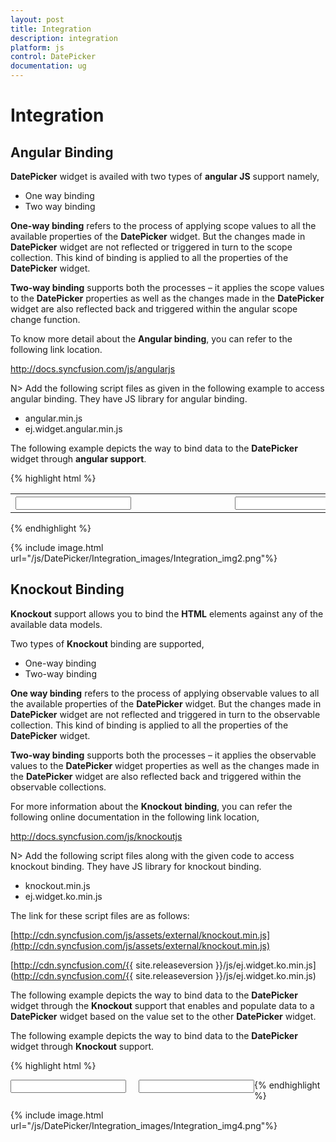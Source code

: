 ```yaml
---
layout: post
title: Integration
description: integration
platform: js
control: DatePicker
documentation: ug
---
```


# Integration

## Angular Binding

**DatePicker** widget is availed with two types of **angular JS** support namely, 

* One way binding
* Two way binding 

**One-way binding** refers to the process of applying scope values to all the available properties of the **DatePicker** widget. But the changes made in **DatePicker** widget are not reflected or triggered in turn to the scope collection. This kind of binding is applied to all the properties of the **DatePicker** widget.

**Two-way binding** supports both the processes – it applies the scope values to the **DatePicker** properties as well as the changes made in the **DatePicker** widget are also reflected back and triggered within the angular scope change function.

To know more detail about the **Angular binding**, you can refer to the following link location.

<http://docs.syncfusion.com/js/angularjs>

N> Add the following script files as given in the following example to access angular binding. They have JS library for angular binding.

* angular.min.js
* ej.widget.angular.min.js

The following example depicts the way to bind data to the **DatePicker** widget through **angular support**.

{% highlight html %}

<!doctype html>
<html xmlns="http://www.w3.org/1999/xhtml" ng-app="DateCtrl">
   <head>
      <title>Essential Studio for JavaScript : DatePicker - Angular</title>
      <!-- style sheet for default theme(flat azure) -->
      <link href="http://cdn.syncfusion.com/{{ site.releaseversion }}/js/web/flat-azure/ej.web.all.min.css" rel="stylesheet" />
      <!--scripts-->
      <script src="http://cdn.syncfusion.com/js/assets/external/jquery-1.10.2.min.js"> </script>
      <script src="http://cdn.syncfusion.com/js/assets/external/jquery.globalize.min.js"></script>
      <script src="http://cdn.syncfusion.com/js/assets/external/jquery.easing.1.3.min.js"> </script>
      <script src="http://cdn.syncfusion.com/js/assets/external/angular.min.js"> </script>
      <script src="http://cdn.syncfusion.com/{{ site.releaseversion }}/js/web/ej.web.all.min.js"></script>
      <script src="http://cdn.syncfusion.com/{{ site.releaseversion }}/js/ej.widget.angular.min.js"></script>
   </head>
   <body ng-controller="DatePickerCtrl">
      <table>
         <th>
            <div id="control">
               <input id="datepicker" ej-datepicker e-value="dateValue" e-enablestrictmode="true" />
            </div>
         </th>
         <th>
            <div id="binding">
               <input id="datepicker1" ej-datepicker e-value="dateValue" e-enablestrictmode="true" />
            </div>
         </th>
      </table>
      <script type="text/javascript">
         angular.module('DateCtrl', ['ejangular'])
          .controller('DatePickerCtrl', function ($scope) {
              $scope.dateValue = "2/3/2013";
          });
      </script>
      <style type="text/css" class="cssStyles">
         #binding {
               margin-left: 150px;
         }
      </style>
   </body>
</html>

{% endhighlight %}



{% include image.html url="/js/DatePicker/Integration_images/Integration_img2.png"%}

## Knockout Binding

**Knockout** support allows you to bind the **HTML** elements against any of the available data models.

Two types of **Knockout** binding are supported,

* One-way binding
* Two-way binding

**One way binding** refers to the process of applying observable values to all the available properties of the **DatePicker** widget. But the changes made in **DatePicker** widget are not reflected and triggered in turn to the observable collection. This kind of binding is applied to all the properties of the **DatePicker** widget.

**Two-way binding** supports both the processes – it applies the observable values to the **DatePicker** widget properties as well as the changes made in the **DatePicker** widget are also reflected back and triggered within the observable collections. 

For more information about the **Knockout** **binding**, you can refer the following online documentation in the following link location,

<http://docs.syncfusion.com/js/knockoutjs>

N> Add the following script files along with the given code to access knockout binding. They have JS library for knockout binding.

* knockout.min.js
* ej.widget.ko.min.js

The link for these script files are as follows:

[http://cdn.syncfusion.com/js/assets/external/knockout.min.js](http://cdn.syncfusion.com/js/assets/external/knockout.min.js)

[http://cdn.syncfusion.com/{{ site.releaseversion }}/js/ej.widget.ko.min.js](http://cdn.syncfusion.com/{{ site.releaseversion }}/js/ej.widget.ko.min.js)

The following example depicts the way to bind data to the **DatePicker** widget through the **Knockout** support that enables and populate data to a **DatePicker** widget based on the value set to the other **DatePicker** widget.

The following example depicts the way to bind data to the **DatePicker** widget through **Knockout** support.

{% highlight html %}

<!DOCTYPE html>
<html xmlns="http://www.w3.org/1999/xhtml">
   <head>
      <link href="http://cdn.syncfusion.com/{{ site.releaseversion }}/js/web/flat-azure/ej.web.all.min.css" rel="stylesheet" />
      <script src="http://cdn.syncfusion.com/js/assets/external/jquery-1.10.2.min.js"></script>
      <script src="http://cdn.syncfusion.com/js/assets/external/jquery.globalize.min.js"> </script>
      <script src="http://cdn.syncfusion.com/js/assets/external/jquery.easing.1.3.min.js"> </script>
      <script src="http://cdn.syncfusion.com/js/assets/external/knockout.min.js"></script>
      <script src="http://cdn.syncfusion.com/{{ site.releaseversion }}/js/web/ej.web.all.min.js"> </script>
      <script src="http://cdn.syncfusion.com/{{ site.releaseversion }}/js/ej.widget.ko.min.js"></script>
   </head>
   <body>
      <div class="control" style="float: left">
         <div class="ctrllabel"></div>
         <input id="datepicker1" data-bind="ejDatePicker: { value: value, enableStrictMode: true }" />
      </div>
      <div class="control" style="float: left; margin-left: 20px; height: 30px">
         <div class="ctrllabel"></div>
         <input id="datepicker2" data-bind="ejDatePicker: { value: value, enableStrictMode: true }" />
      </div>
      <script type="text/javascript">
         window.viewModel = {
             value: ko.observable(new Date(2014, 05, 15))
         };
         $(function () {
             // declaration
             ko.applyBindings(viewModel);
         });
      </script>
   </body>
</html>

{% endhighlight %}





{% include image.html url="/js/DatePicker/Integration_images/Integration_img4.png"%}

